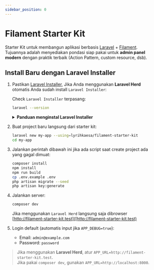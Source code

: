 ```yaml
---
sidebar_position: 0
---
```


# Filament Starter Kit

Starter Kit untuk membangun aplikasi berbasis [Laravel](https://laravel.com/) + [Filament](https://filamentphp.com/).  
Tujuannya adalah menyediakan pondasi siap pakai untuk **admin panel modern** dengan praktik terbaik (Action Pattern, custom resource, dsb).

## Install Baru dengan Laravel Installer

1. Pastikan [Laravel Installer](https://laravel.com/docs/12.x/installation#installing-php), Jika Anda menggunakan **Laravel Herd** otomatis Anda sudah install `Laravel Installer`:

   Check `Laravel Installer` terpasang:

   ```bash
   laravel --version
   ```

   <details>
     <summary><strong>Panduan menginstal Laravel Installer</strong></summary>
     Jika Anda sudah menginstal `PHP` dan `Composer`, Anda dapat menginstal `Laravel Installer` melalui Composer:

   ```bash
   composer global require laravel/installer
   ```

   </details>

2. Buat project baru langsung dari starter kit:

   ```bash
   laravel new my-app --using=lyrihkaesa/filament-starter-kit
   cd my-app
   ```

3. Jalankan perintah dibawah ini jika ada script saat create project ada yang gagal dimuat:

   ```bash
   composer install
   npm install
   npm run build
   cp .env.example .env
   php artisan migrate --seed
   php artisan key:generate
   ```

4. Jalankan server:

   ```bash
   composer dev
   ```

   Jika menggunakan `Laravel Herd` langsung saja dibrowser [http://filament-starter-kit.test]([http://filament-starter-kit.test)

5. Login default (automatis input jika `APP_DEBUG=true`):
   - Email: `admin@example.com`
   - Password: `password`

> Jika menggunakan **Laravel Herd**, atur `APP_URL=http://filament-starter-kit.test`.  
> Jika pakai `composer dev`, gunakan `APP_URL=http://localhost:8000`.
